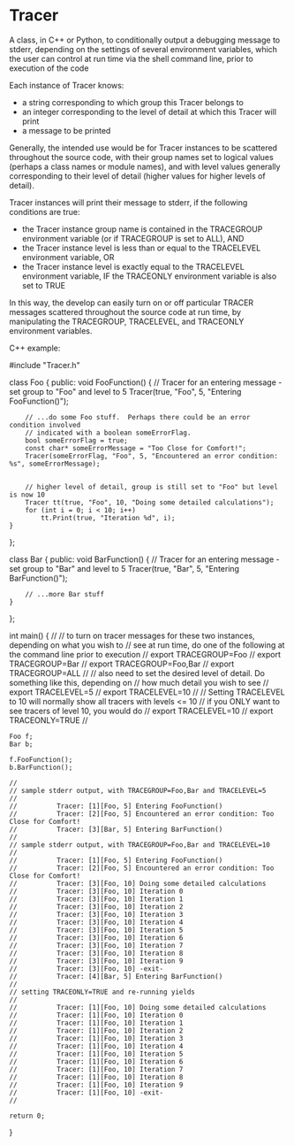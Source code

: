 # Tracer
A class, in C++ or Python, to conditionally output a debugging message to stderr, depending on the settings of several environment variables, which the user can control at run time via the shell command line, prior to execution of the code

Each instance of Tracer knows:
  - a string corresponding to which group this Tracer belongs to 
  - an integer corresponding to the level of detail at which this Tracer will print
  - a message to be printed
  
Generally, the intended use would be for Tracer instances to be scattered throughout the source code, with their group names set to logical values (perhaps a class names or module names), and with level values generally corresponding to their level of detail (higher values for higher levels of detail).

Tracer instances will print their message to stderr, if the following conditions are true:
  - the Tracer instance group name is contained in the TRACEGROUP environment variable (or if TRACEGROUP is set to ALL), AND
  - the Tracer instance level is less than or equal to the TRACELEVEL environment variable, OR
  - the Tracer instance level is exactly equal to the TRACELEVEL environment variable, IF the TRACEONLY environment variable is also set to TRUE
  
In this way, the develop can easily turn on or off particular TRACER messages scattered throughout the source code at run time, by manipulating the TRACEGROUP, TRACELEVEL, and TRACEONLY environment variables.

C++ example:

#include "Tracer.h"

class Foo
{
public:
    void FooFunction()
    {
        // Tracer for an entering message - set group to "Foo" and level to 5
        Tracer(true, "Foo", 5, "Entering FooFunction()");

        // ...do some Foo stuff.  Perhaps there could be an error condition involved
        // indicated with a boolean someErrorFlag.
        bool someErrorFlag = true;
        const char* someErrorMessage = "Too Close for Comfort!";
        Tracer(someErrorFlag, "Foo", 5, "Encountered an error condition: %s", someErrorMessage);


        // higher level of detail, group is still set to "Foo" but level is now 10
        Tracer tt(true, "Foo", 10, "Doing some detailed calculations");
        for (int i = 0; i < 10; i++)
            tt.Print(true, "Iteration %d", i);
    }
};

class Bar
{
public:
    void BarFunction()
    {
        // Tracer for an entering message - set group to "Bar" and level to 5
        Tracer(true, "Bar", 5, "Entering BarFunction()");

        // ...more Bar stuff 
    }
};


int main()
{
    //
    // to turn on tracer messages for these two instances, depending on what you wish to 
    // see at run time, do one of the following at the command line prior to execution
    //          export TRACEGROUP=Foo
    //          export TRACEGROUP=Bar
    //          export TRACEGROUP=Foo,Bar
    //          export TRACEGROUP=ALL
    //
    // also need to set the desired level of detail. Do something like this, depending on
    // how much detail you wish to see
    //          export TRACELEVEL=5
    //          export TRACELEVEL=10
    //
    // Setting TRACELEVEL to 10 will normally show all tracers with levels <= 10
    // if you ONLY want to see tracers of level 10, you would do
    //          export TRACELEVEL=10
    //          export TRACEONLY=TRUE
    //

    Foo f;
    Bar b;

    f.FooFunction();
    b.BarFunction();

    //
    // sample stderr output, with TRACEGROUP=Foo,Bar and TRACELEVEL=5
    //
    //          Tracer: [1][Foo, 5] Entering FooFunction()
    //          Tracer: [2][Foo, 5] Encountered an error condition: Too Close for Comfort!
    //          Tracer: [3][Bar, 5] Entering BarFunction()
    //
    // sample stderr output, with TRACEGROUP=Foo,Bar and TRACELEVEL=10
    //
    //          Tracer: [1][Foo, 5] Entering FooFunction()
    //          Tracer: [2][Foo, 5] Encountered an error condition: Too Close for Comfort!
    //          Tracer: [3][Foo, 10] Doing some detailed calculations
    //          Tracer: [3][Foo, 10] Iteration 0
    //          Tracer: [3][Foo, 10] Iteration 1
    //          Tracer: [3][Foo, 10] Iteration 2
    //          Tracer: [3][Foo, 10] Iteration 3
    //          Tracer: [3][Foo, 10] Iteration 4
    //          Tracer: [3][Foo, 10] Iteration 5
    //          Tracer: [3][Foo, 10] Iteration 6
    //          Tracer: [3][Foo, 10] Iteration 7
    //          Tracer: [3][Foo, 10] Iteration 8
    //          Tracer: [3][Foo, 10] Iteration 9
    //          Tracer: [3][Foo, 10] -exit-
    //          Tracer: [4][Bar, 5] Entering BarFunction()
    //
    // setting TRACEONLY=TRUE and re-running yields
    //
    //          Tracer: [1][Foo, 10] Doing some detailed calculations
    //          Tracer: [1][Foo, 10] Iteration 0
    //          Tracer: [1][Foo, 10] Iteration 1
    //          Tracer: [1][Foo, 10] Iteration 2
    //          Tracer: [1][Foo, 10] Iteration 3
    //          Tracer: [1][Foo, 10] Iteration 4
    //          Tracer: [1][Foo, 10] Iteration 5
    //          Tracer: [1][Foo, 10] Iteration 6
    //          Tracer: [1][Foo, 10] Iteration 7
    //          Tracer: [1][Foo, 10] Iteration 8
    //          Tracer: [1][Foo, 10] Iteration 9
    //          Tracer: [1][Foo, 10] -exit-
    //

    return 0;
}

